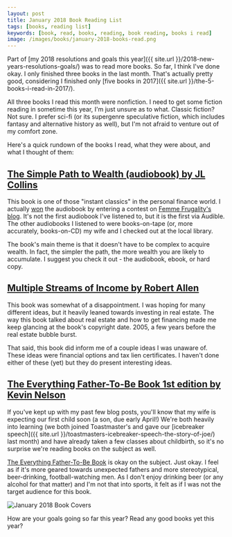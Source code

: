 ```yaml
---
layout: post
title: January 2018 Book Reading List
tags: [books, reading list]
keywords: [book, read, books, reading, book reading, books i read]
image: /images/books/january-2018-books-read.png
---
```


Part of [my 2018 resolutions and goals this year]({{ site.url }}/2018-new-years-resolutions-goals/) was to read more books. So far, I think I've done okay. I only finished three books in the last month. That's actually pretty good, considering I finished only [five books in 2017]({{ site.url }}/the-5-books-i-read-in-2017/).

All three books I read this month were nonfiction. I need to get some fiction reading in sometime this year, I'm just unsure as to what. Classic fiction? Not sure. I prefer sci-fi (or its supergenre speculative fiction, which includes fantasy and alternative history as well), but I'm not afraid to venture out of my comfort zone.

Here's a quick rundown of the books I read, what they were about, and what I thought of them:

## [The Simple Path to Wealth (audiobook) by JL Collins](https://affiliates.abebooks.com/c/2462910/77416/2029?u=https://www.abebooks.com/products/isbn/9781543697971/30129543144)

This book is one of those "instant classics" in the personal finance world. I actually [won](https://twitter.com/femmefrugality/status/943295450429509632) the audiobook by entering a contest on [Femme Frugality's blog](https://femmefrugality.com/). It's not the first audiobook I've listened to, but it is the first via Audible. The other audiobooks I listened to were books-on-tape (or, more accurately, books-on-CD) my wife and I checked out at the local library.

The book's main theme is that it doesn't have to be complex to acquire wealth. In fact, the simpler the path, the more wealth you are likely to accumulate. I suggest you check it out - the audiobook, ebook, or hard copy.

## [Multiple Streams of Income by Robert Allen](https://affiliates.abebooks.com/c/2462910/77416/2029?u=https://www.abebooks.com/products/isbn/9780471655787/30231249618)

This book was somewhat of a disappointment. I was hoping for many different ideas, but it heavily leaned towards investing in real estate. The way this book talked about real estate and how to get financing made me keep glancing at the book's copyright date. 2005, a few years before the real estate bubble burst.

That said, this book did inform me of a couple ideas I was unaware of. These ideas were financial options and tax lien certificates. I haven't done either of these (yet) but they do present interesting ideas.

## [The Everything Father-To-Be Book 1st edition by Kevin Nelson](https://affiliates.abebooks.com/c/2462910/77416/2029?u=https://www.abebooks.com/products/isbn/9781580629744/30203444038)

If you've kept up with my past few blog posts, you'll know that my wife is expecting our first child soon (a son, due early April!) We're both heavily into learning (we both joined Toastmaster's and gave our [icebreaker speech]({{ site.url }}/toastmasters-icebreaker-speech-the-story-of-joe/) last month) and have already taken a few classes about childbirth, so it's no surprise we're reading books on the subject as well.

[The Everything Father-To-Be Book](https://affiliates.abebooks.com/c/2462910/77416/2029?u=https://www.abebooks.com/products/isbn/9781580629744/30203444038) is okay on the subject. Just okay. I feel as if it's more geared towards unexpected fathers and more stereotypical, beer-drinking, football-watching men. As I don't enjoy drinking beer (or any alcohol for that matter) and I'm not that into sports, it felt as if I was not the target audience for this book.

![January 2018 Book Covers](/images/books/january-2018-books-read.png)

How are your goals going so far this year? Read any good books yet this year?
